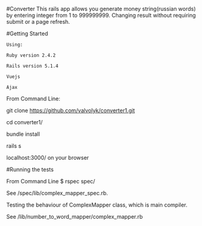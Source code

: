 #Converter 
This rails app allows you generate money string(russian words) by entering integer from 1 to 999999999. 
Changing result without requiring submit or a page refresh.

#Getting Started

    Using: 
    
    Ruby version 2.4.2
 
    Rails version 5.1.4
 
    Vuejs 
    
    Ajax
 
From Command Line:

 git clone https://github.com/valvolyk/converter1.git 
 
 cd converter1/
 
 bundle install
 
 rails s 
 
 localhost:3000/ on your browser

#Running the tests

From Command Line $ rspec spec/

See /spec/lib/complex_mapper_spec.rb.

Testing the behaviour of ComplexMapper class, which is main compiler.

See /lib/number_to_word_mapper/complex_mapper.rb  

